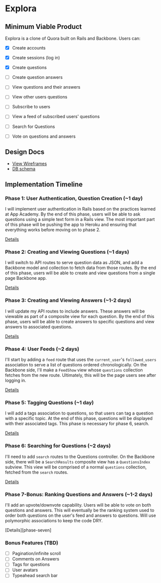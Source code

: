 # Explora

## Minimum Viable Product
Explora is a clone of Quora built on Rails and Backbone. Users can:

<!-- This is a Markdown checklist. Use it to keep track of your progress! -->

- [x] Create accounts
- [x] Create sessions (log in)
- [x] Create questions
- [ ] Create question answers
- [ ] View questions and their answers
- [ ] View other users questions
- [ ] Subscribe to users
- [ ] View a feed of subscribed users' questions
- [ ] Search for Questions
- [ ] Vote on questions and answers


## Design Docs
* [View Wireframes][views]
* [DB schema][schema]

[views]: ./docs/views.md
[schema]: ./docs/schema.md

## Implementation Timeline

### Phase 1: User Authentication, Question Creation (~1 day)
I will implement user authentication in Rails based on the practices learned at
App Academy. By the end of this phase, users will be able to ask questions using
a simple text form in a Rails view. The most important part of this phase will
be pushing the app to Heroku and ensuring that everything works before moving on
to phase 2.

[Details][phase-one]

### Phase 2: Creating and Viewing Questions (~1 days)
I will switch to API routes to serve question data as JSON, and add a Backbone
model and collection to fetch data from those routes. By the end of this
phase, users will be able to create and view questions from a single page
Backbone app.

[Details][phase-two]

### Phase 3: Creating and Viewing Answers (~1-2 days)
I will update my API routes to include answers. These answers will be viewable
as part of a composite view for each question. By the end of this phase, users
will be able to create answers to specific questions and view answers to
associated questions.

[Details][phase-three]

### Phase 4: User Feeds (~2 days)
I'll start by adding a `feed` route that uses the `current_user`'s
`followed_users` association to serve a list of questions ordered
chronologically. On the Backbone side, I'll make a `FeedShow` view whose `questions`
collection fetches from the new route. Ultimately, this will be the page users
see after logging in.

[Details][phase-four]

### Phase 5: Tagging Questions (~1 day)
I will add a tags association to questions, so that users can tag a question with
a specific topic. At the end of this phase, questions will be displayed with their
associated tags. This phase is necessary for phase 6, search.

[Details][phase-five]

### Phase 6: Searching for Questions (~2 days)
I'll need to add `search` routes to the Questions controller. On the
Backbone side, there will be a `SearchResults` composite view has a
`QuestionsIndex` subview. This view will be comprised of a normal `questions`
collection, fetched from the `search` routes.

[Details][phase-six]

### Phase 7-Bonus: Ranking Questions and Answers (~1-2 days)
I'll add an upvote/downvote capability. Users will be able to vote on both
questions and answers. This will eventually be the ranking system used to order
both questions on the user's feed and answers to questions.
Will use polymorphic associations to keep the code DRY.

[Details][phase-seven]

### Bonus Features (TBD)
- [ ] Pagination/infinite scroll
- [ ] Comments on Answers
- [ ] Tags for questions
- [ ] User avatars
- [ ] Typeahead search bar

[phase-one]: ./docs/phases/phase1.md
[phase-two]: ./docs/phases/phase2.md
[phase-three]: ./docs/phases/phase3.md
[phase-four]: ./docs/phases/phase4.md
[phase-five]: ./docs/phases/phase5.md
[phase-six]: ./docs/phases/phase6.md
